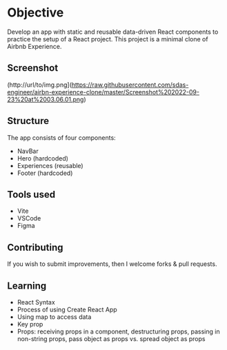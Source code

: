 # Objective

Develop an app with static and reusable data-driven React components to practice the setup of a React project. This project is a minimal clone of Airbnb Experience.

## Screenshot
(http://url/to/img.png](https://raw.githubusercontent.com/sdas-engineer/airbn-experience-clone/master/Screenshot%202022-09-23%20at%2003.06.01.png)

## Structure

The app consists of four components:

- NavBar
- Hero (hardcoded)
- Experiences (reusable)
- Footer (hardcoded)

## Tools used

- Vite
- VSCode
- Figma

## Contributing

If you wish to submit improvements, then I welcome forks & pull requests.

## Learning

- React Syntax
- Process of using Create React App
- Using map to access data
- Key prop
- Props: receiving props in a component, destructuring props, passing in non-string props, pass object as props vs. spread object as props
